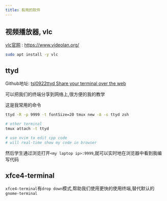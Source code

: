 ```yaml
---
title: 有用的软件
---
```


## 视频播放器, vlc

[vlc官网](https://www.videolan.org/) : https://www.videolan.org/

```bash
sudo apt install -y vlc
```

## ttyd

Github地址: [tsl0922ttyd Share your terminal over the web](https://github.com/tsl0922/ttyd)

可以把我们的终端分享到网络上,很方便的我的教学

这是我常用的命令


```sh
ttyd -R -p 9999 -t fontSize=20 tmux new -A -s ttyd zsh

# other terminal
tmux attach -t ttyd

# use nvim to edit cpp code
# will real-time show my code in browser
```

然后学生通过浏览打开`<my laptop ip>:9999`,就可以实时地在浏览器中看到我编写代码

## xfce4-terminal

`xfce4-terminal`有`drop down`模式,帮助我们使用更快的使用终端,替代默认的`gnome-terminal`

